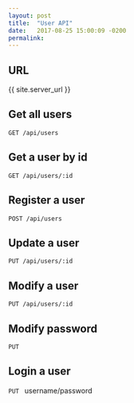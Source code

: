 ```yaml
---
layout: post
title:  "User API"
date:   2017-08-25 15:00:09 -0200
permalink: 
---
```


## URL

{{ site.server_url }}

## Get all users
`
GET /api/users
`


## Get a user by id
`
GET /api/users/:id
`


## Register a user
`
POST /api/users
`

## Update a user ##
`
PUT /api/users/:id
`
## Modify a user ##
`
PUT /api/users/:id
`
## Modify password ##
`
PUT 
`

## Login a user ##
`
PUT 
`
username/password